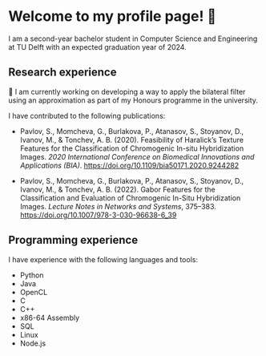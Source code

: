 # Welcome to my profile page! 👋

I am a second-year bachelor student in Computer Science and Engineering at TU Delft with an expected graduation year of 2024.

## Research experience

🔭 I am currently working on developing a way to apply the bilateral filter using an approximation as part of my Honours programme in the university.

I have contributed to the following publications:

- Pavlov, S., Momcheva, G., Burlakova, P., Atanasov, S., Stoyanov, D., Ivanov, M., & Tonchev, A. B. (2020). Feasibility of Haralick’s Texture Features for the Classification of Chromogenic In-situ Hybridization Images. _2020 International Conference on Biomedical Innovations and Applications (BIA)_. https://doi.org/10.1109/bia50171.2020.9244282

- Pavlov, S., Momcheva, G., Burlakova, P., Atanasov, S., Stoyanov, D., Ivanov, M., & Tonchev, A. B. (2022). Gabor Features for the Classification and Evaluation of Chromogenic In-Situ Hybridization Images. _Lecture Notes in Networks and Systems_, 375–383. https://doi.org/10.1007/978-3-030-96638-6_39


## Programming experience
I have experience with the following languages and tools:
- Python
- Java
- OpenCL
- C
- C++
- x86-64 Assembly
- SQL
- Linux
- Node.js

<!--
### Hi there 👋

**simo1427/simo1427** is a ✨ _special_ ✨ repository because its `README.md` (this file) appears on your GitHub profile.

Here are some ideas to get you started:

- 🔭 I’m currently working on ...
- 🌱 I’m currently learning ...
- 👯 I’m looking to collaborate on ...
- 🤔 I’m looking for help with ...
- 💬 Ask me about ...
- 📫 How to reach me: ...
- 😄 Pronouns: ...
- ⚡ Fun fact: ...
-->
